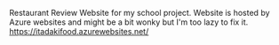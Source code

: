 Restaurant Review Website for my school project. Website is hosted by Azure websites and might be a bit wonky but I'm too lazy to fix it. https://itadakifood.azurewebsites.net/

